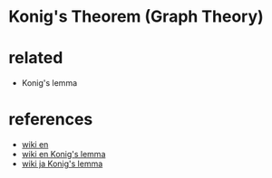# Konig's Theorem (Graph Theory)



# related
- Konig's lemma



# references 
- [wiki en](https://en.wikipedia.org/wiki/K%C5%91nig%27s_theorem_(graph_theory))
- [wiki en Konig's lemma](https://en.wikipedia.org/wiki/K%C5%91nig%27s_theorem_(graph_theory))
- [wiki ja Konig's lemma](https://ja.wikipedia.org/wiki/%E3%82%B1%E3%83%BC%E3%83%8B%E3%83%92%E3%81%AE%E8%A3%9C%E9%A1%8C)